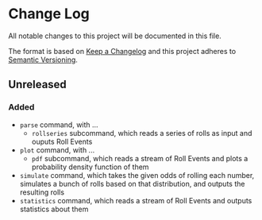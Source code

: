 # Change Log
All notable changes to this project will be documented in this file.

The format is based on [Keep a Changelog](http://keepachangelog.com/)
and this project adheres to [Semantic Versioning](http://semver.org/).

## Unreleased

### Added

- `parse` command, with ...
   - `rollseries` subcommand, which reads a series of rolls as input and ouputs
     Roll Events
- `plot` command, with ...
   - `pdf` subcommand, which reads a stream of Roll Events and plots a
     probability density function of them
- `simulate` command, which takes the given odds of rolling each number,
  simulates a bunch of rolls based on that distribution, and outputs the
resulting rolls
- `statistics` command, which reads a stream of Roll Events and outputs
  statistics about them
